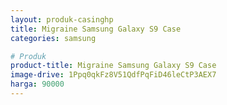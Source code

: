 ```yaml
---
layout: produk-casinghp
title: Migraine Samsung Galaxy S9 Case
categories: samsung

# Produk
product-title: Migraine Samsung Galaxy S9 Case
image-drive: 1Ppq0qkFz8V51QdfPqFiD46leCtP3AEX7
harga: 90000
---
```

